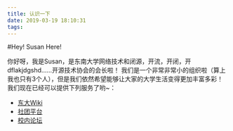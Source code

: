 ```yaml
---
title: 认识一下
date: 2019-03-19 18:10:31
tags:
---
```


#Hey! Susan Here!

你好呀，我是Susan，是东南大学网络技术和闭源，开流，开闭，开dflakjdgshd……开源技术协会的会长啦！
我们是一个非常非常小的组织啦（算上我也只有3个人），但是我们依然希望能够让大家的大学生活变得更加丰富多彩！
我们现在已经可以提供下列服务了哟~：
- [东大Wiki](https://wiki.seu.services)
- [社团平台](https://club.seu.services)
- [校内论坛](https://bbs.seu.services)